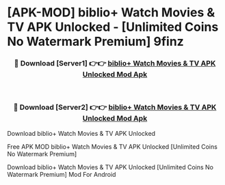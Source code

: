 # [APK-MOD] biblio+  Watch Movies & TV APK Unlocked - [Unlimited Coins No Watermark Premium] 9finz



<div align="center">
<h3>🔴 Download [Server1] 👉👉 <a href="https://momento.my/?title=biblio+__Watch_Movies_&_TV_APK_Unlocked">biblio+  Watch Movies & TV APK Unlocked Mod Apk</a></h3><br>

<h3>🔴 Download [Server2] 👉👉 <a href="https://momento.my/?title=biblio+__Watch_Movies_&_TV_APK_Unlocked">biblio+  Watch Movies & TV APK Unlocked Mod Apk</a></h3>
</div>



Download biblio+  Watch Movies & TV APK Unlocked 

Free APK MOD biblio+  Watch Movies & TV APK Unlocked [Unlimited Coins No Watermark Premium]

Download biblio+  Watch Movies & TV APK Unlocked [Unlimited Coins No Watermark Premium] Mod For Android
